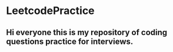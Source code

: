 # LeetcodePractice
## Hi everyone this is my repository of coding questions practice for interviews.
